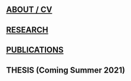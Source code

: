 
## [ABOUT / CV](./about.md)
## [RESEARCH](./research.md)
## [PUBLICATIONS](./pubs.md)
## THESIS (Coming Summer 2021)


